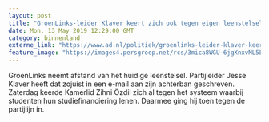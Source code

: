 ```yaml
---
layout: post
title: "GroenLinks-leider Klaver keert zich ook tegen eigen leenstelsel"
date: Mon, 13 May 2019 12:29:00 GMT
category: binnenland
externe_link: "https://www.ad.nl/politiek/groenlinks-leider-klaver-keert-zich-ook-tegen-eigen-leenstelsel~a5ac3303/"
feature_image: "https://images4.persgroep.net/rcs/3mica8WGU-6jgXnxvML5LVWmO6c/diocontent/132424358/_fitwidth/400/?appId=21791a8992982cd8da851550a453bd7f&quality=0.7"
---
```


GroenLinks neemt afstand van het huidige leenstelsel. Partijleider Jesse Klaver heeft dat zojuist in een e-mail aan zijn achterban geschreven. Zaterdag keerde Kamerlid Zihni Özdil zich al tegen het systeem waarbij studenten hun studiefinanciering lenen. Daarmee ging hij toen tegen de partijlijn in.
